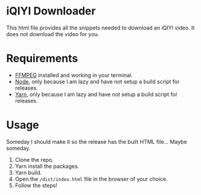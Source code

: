 # iQIYI Downloader

This html file provides all the snippets needed to download an iQIYI video. It does not download the video for you.

# Requirements

- [FFMPEG](https://ffmpeg.org/) installed and working in your terminal.
- [Node](https://nodejs.org/en/), only because I am lazy and have not setup a build script for releases.
- [Yarn](https://yarnpkg.com/), only because I am lazy and have not setup a build script for releases.

# Usage

Someday I should make it so the release has the built HTML file... Maybe someday.

1. Clone the repo.
1. Yarn install the packages.
1. Yarn build.
1. Open the `/dist/index.html` file in the browser of your choice.
1. Follow the steps!
